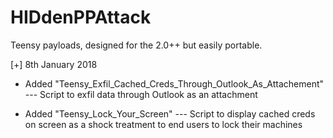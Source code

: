 # HIDdenPPAttack
Teensy payloads, designed for the 2.0++ but easily portable. 

[+] 8th January 2018

- Added "Teensy_Exfil_Cached_Creds_Through_Outlook_As_Attachement"
--- Script to exfil data through Outlook as an attachment

- Added "Teensy_Lock_Your_Screen"
--- Script to display cached creds on screen as a shock treatment to end users to lock their machines
